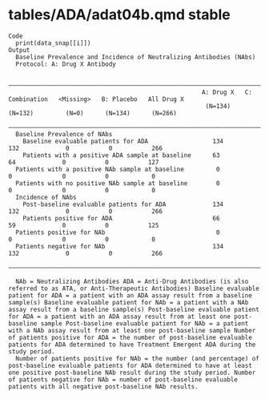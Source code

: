 # tables/ADA/adat04b.qmd stable

    Code
      print(data_snap[[i]])
    Output
      Baseline Prevalence and Incidence of Neutralizing Antibodies (NAbs)
      Protocol: A: Drug X Antibody
      
      ————————————————————————————————————————————————————————————————————————————————————————————————————————————————————
                                                          A: Drug X   C: Combination   <Missing>   B: Placebo   All Drug X
                                                           (N=134)       (N=132)         (N=0)      (N=134)      (N=266)  
      ————————————————————————————————————————————————————————————————————————————————————————————————————————————————————
      Baseline Prevalence of NAbs                                                                                         
        Baseline evaluable patients for ADA                  134           132             0           0           266    
        Patients with a positive ADA sample at baseline      63             64             0           0           127    
      Patients with a positive NAb sample at baseline         0             0              0           0            0     
      Patients with no positive NAb sample at baseline        0             0              0           0            0     
      Incidence of NAbs                                                                                                   
        Post-baseline evaluable patients for ADA             134           132             0           0           266    
        Patients positive for ADA                            66             59             0           0           125    
      Patients positive for NAb                               0             0              0           0            0     
      Patients negative for NAb                              134           132             0           0           266    
      ————————————————————————————————————————————————————————————————————————————————————————————————————————————————————
      
      NAb = Neutralizing Antibodies ADA = Anti-Drug Antibodies (is also referred to as ATA, or Anti-Therapeutic Antibodies) Baseline evaluable patient for ADA = a patient with an ADA assay result from a baseline sample(s) Baseline evaluable patient for NAb = a patient with a NAb assay result from a baseline sample(s) Post-baseline evaluable patient for ADA = a patient with an ADA assay result from at least one post-baseline sample Post-baseline evaluable patient for NAb = a patient with a NAb assay result from at least one post-baseline sample Number of patients positive for ADA = the number of post-baseline evaluable patients for ADA determined to have Treatment Emergent ADA during the study period.
      Number of patients positive for NAb = the number (and percentage) of post-baseline evaluable patients for ADA determined to have at least one positive post-baseline NAb result during the study period. Number of patients negative for NAb = number of post-baseline evaluable patients with all negative post-baseline NAb results.

